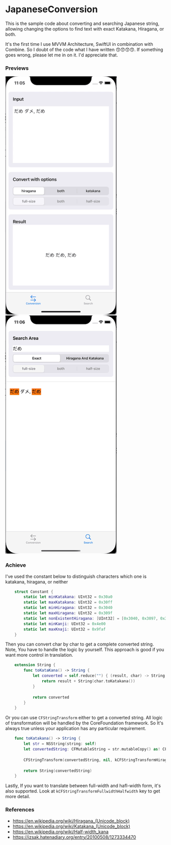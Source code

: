 # JapaneseConversion
This is the sample code about converting and searching Japanese string, allowing changing the options to find text with exact Katakana, Hiragana, or both. 

It's the first time I use MVVM Architecture, SwiftUI in combination with Combine. So I doubt of the code what I have written 😙😙😙😙.
If something goes wrong, please let me in on it. I'd appreciate that.

### Previews
![Conversion](./Previews/Conversion.gif) ![Searching](./Previews/Searching.gif)


### Achieve

I've used the constant below to distinguish characters which one is katakana, hiragana, or neither
```swift
    struct Constant {
        static let minKatakana: UInt32 = 0x30a0
        static let maxKatakana: UInt32 = 0x30ff
        static let minHiragana: UInt32 = 0x3040
        static let maxHiragana: UInt32 = 0x309f
        static let nonExistentHiragana: [UInt32] = [0x3040, 0x3097, 0x3098]
        static let minKanji: UInt32 = 0x4e00
        static let maxKnaji: UInt32 = 0x9faf
    }
```

Then you can convert char by char to get a complete converted string. Note, You have to handle the logic by yourself. This approach is good if you want more control in translation.
```swift
    extension String {
        func toKataKana() -> String {
            let converted = self.reduce("") { (result, char) -> String in
                return result + String(char.toKatakana())
            }

            return converted
        }
    }
```

Or you can use `CFStringTransform` either to get a converted string. All logic of transformation will be handled by the CoreFoundation framework. So It's always true unless your application has any particular requirement.
```swift
    func toKatakana() -> String {
        let str = NSString(string: self)
        let convertedString: CFMutableString = str.mutableCopy() as! CFMutableString
    
        CFStringTransform(convertedString, nil, kCFStringTransformHiraganaKatakana, false)
        
        return String(convertedString)
    }
```

Lastly, If you want to translate between full-width and hafl-width form, it's also supported. Look at `kCFStringTransformFullwidthHalfwidth` key to get more detail.


### References
- https://en.wikipedia.org/wiki/Hiragana_(Unicode_block)
- https://en.wikipedia.org/wiki/Katakana_(Unicode_block)
- https://en.wikipedia.org/wiki/Half-width_kana
- https://izsak.hatenadiary.org/entry/20100508/1273334470
